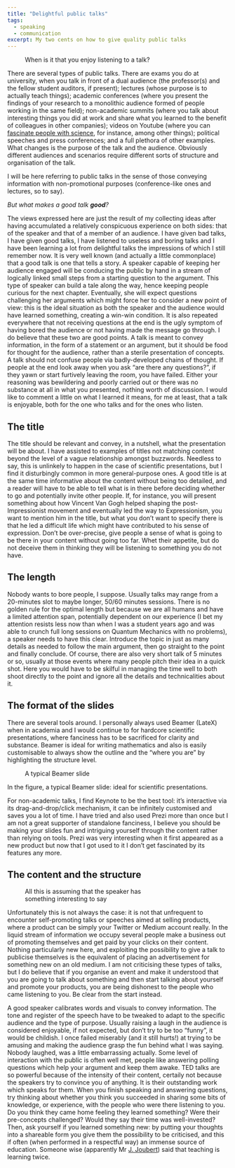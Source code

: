 ```yaml
---
title: "Delightful public talks"
tags:
  - speaking
  - communication
excerpt: My two cents on how to give quality public talks
---
```


<figure style="width: 450px" class="align-left">
  <img src="{{ site.url }}{{site.posts_images_path}}publictalks1.jpeg" alt="">
  <figcaption>When is it that you enjoy listening to a talk?</figcaption>
</figure>

There are several types of public talks. There are exams you do at university, when you talk in front of a dual audience (the professor(s) and the fellow student auditors, if present); lectures (whose purpose is to actually teach things); academic conferences (where you present the findings of your research to a monolithic audience formed of people working in the same field); non-academic summits (where you talk about interesting things you did at work and share what you learned to the benefit of colleagues in other companies); videos on Youtube (where you can [fascinate people with science](https://www.youtube.com/user/physicswoman), for instance, among other things); political speeches and press conferences; and a full plethora of other examples. What changes is the purpose of the talk and the audience. Obviously different audiences and scenarios require different sorts of structure and organisation of the talk.

I will be here referring to public talks in the sense of those conveying information with non-promotional purposes (conference-like ones and lectures, so to say).

*But what makes a good talk **good**?*

The views expressed here are just the result of my collecting ideas after having accumulated a relatively conspicuous experience on both sides: that of the speaker and that of a member of an audience. I have given bad talks, I have given good talks, I have listened to useless and boring talks and I have been learning a lot from delightful talks the impressions of which I still remember now.
It is very well known (and actually a little commonplace) that a good talk is one that tells a story. A speaker capable of keeping her audience engaged will be conducing the public by hand in a stream of logically linked small steps from a starting question to the argument. This type of speaker can build a tale along the way, hence keeping people curious for the next chapter. Eventually, she will expect questions challenging her arguments which might force her to consider a new point of view: this is the ideal situation as both the speaker and the audience would have learned something, creating a win-win condition. It is also repeated everywhere that not receiving questions at the end is the ugly symptom of having bored the audience or not having made the message go through.
I do believe that these two are good points. A talk is meant to convey information, in the form of a statement or an argument, but it should be food for thought for the audience, rather than a sterile presentation of concepts. A talk should not confuse people via badly-developed chains of thought. If people at the end look away when you ask “are there any questions?”, if they yawn or start furtively leaving the room, you have failed. Either your reasoning was bewildering and poorly carried out or there was no substance at all in what you presented, nothing worth of discussion.
I would like to comment a little on what I learned it means, for me at least, that a talk is enjoyable, both for the one who talks and for the ones who listen.

## The title

The title should be relevant and convey, in a nutshell, what the presentation will be about. I have assisted to examples of titles not matching content beyond the level of a vague relationship amongst buzzwords. Needless to say, this is unlinkely to happen in the case of scientific presentations, but I find it disturbingly common in more general-purpose ones. A good title is at the same time informative about the content without being too detailed, and a reader will have to be able to tell what is in there before deciding whether to go and potentially invite other people.
If, for instance, you will present something about how Vincent Van Gogh helped shaping the post-Impressionist movement and eventually led the way to Expressionism, you want to mention him in the title, but what you don’t want to specify there is that he led a difficult life which might have contributed to his sense of expression. Don’t be over-precise, give people a sense of what is going to be there in your content without going too far. Whet their appetite, but do not deceive them in thinking they will be listening to something you do not have.

## The length

Nobody wants to bore people, I suppose. Usually talks may range from a 20-minutes slot to maybe longer, 50/60 minutes sessions. There is no golden rule for the optimal length but because we are all humans and have a limited attention span, potentially dependent on our experience (I bet my attention resists less now than when I was a student years ago and was able to crunch full long sessions on Quantum Mechanics with no problems), a speaker needs to have this clear. Introduce the topic in just as many details as needed to follow the main argument, then go straight to the point and finally conclude.
Of course, there are also very short talk of 5 minutes or so, usually at those events where many people pitch their idea in a quick shot. Here you would have to be skilful in managing the time well to both shoot directly to the point and ignore all the details and technicalities about it.

## The format of the slides

There are several tools around. I personally always used Beamer (LateX) when in academia and I would continue to for hardcore scientific presentations, where fanciness has to be sacrificed for clarity and substance. Beamer is ideal for writing mathematics and also is easily customisable to always show the outline and the “where you are” by highlighting the structure level.

<figure style="width: 400px" class="align-right">
  <img src="{{ site.url }}{{site.posts_images_path}}beamer.png" alt="">
  <figcaption>A typical Beamer slide</figcaption>
</figure>

In the figure, a typical Beamer slide: ideal for scientific presentations.

For non-academic talks, I find Keynote to be the best tool: it’s interactive via its drag-and-drop/click mechanism, it can be infinitely customised and saves you a lot of time.
I have tried and also used Prezi more than once but I am not a great supporter of standalone fanciness, I believe you should be making your slides fun and intriguing yourself through the content rather than relying on tools. Prezi was very interesting when it first appeared as a new product but now that I got used to it I don’t get fascinated by its features any more.

## The content and the structure

<figure style="width: 300px" class="align-left">
  <img src="{{ site.url }}{{site.posts_images_path}}alice.png" alt="">
  <figcaption>All this is assuming that the speaker has something interesting to say</figcaption>
</figure>

Unfortunately this is not always the case: it is not that unfrequent to encounter self-promoting talks or speeches aimed at selling products, where a product can be simply your Twitter or Medium account really. In the liquid stream of information we occupy several people make a business out of promoting themselves and get paid by your clicks on their content. Nothing particularly new here, and exploiting the possibility to give a talk to publicise themselves is the equivalent of placing an advertisement for something new on an old medium. I am not criticising these types of talks, but I do believe that if you organise an event and make it understood that you are going to talk about something and then start talking about yourself and promote your products, you are being dishonest to the people who came listening to you. Be clear from the start instead.

A good speaker calibrates words and visuals to convey information. The tone and register of the speech have to be tweaked to adapt to the specific audience and the type of purpose. Usually raising a laugh in the audience is considered enjoyable, if not expected, but don’t try to be too “funny”, it would be childish. I once failed miserably (and it still hurts!) at trying to be amusing and making the audience grasp the fun behind what I was saying. Nobody laughed, was a little embarrassing actually.
Some level of interaction with the public is often well met, people like answering polling questions which help your argument and keep them awake.
TED talks are so powerful because of the intensity of their content, certaily not because the speakers try to convince you of anything. It is their outstanding work which speaks for them.
When you finish speaking and answering questions, try thinking about whether you think you succeeded in sharing some bits of knowledge, or experience, with the people who were there listening to you. Do you think they came home feeling they learned something? Were their pre-concepts challenged? Would they say their time was well-invested?
Then, ask yourself if you learned something new: by putting your thoughts into a shareable form you give them the possibility to be criticised, and this if often (when performed in a respectful way) an immense source of education. Someone wise (apparently Mr [J. Joubert](https://en.wikipedia.org/wiki/Joseph_Joubert)) said that teaching is learning twice.
